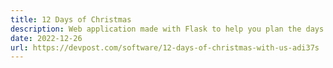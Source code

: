 ```yaml
---
title: 12 Days of Christmas
description: Web application made with Flask to help you plan the days leading up to Christmas. 🏆 Won 'Best Holiday Dressed' at Hacky Winterland, organised by MLH.
date: 2022-12-26
url: https://devpost.com/software/12-days-of-christmas-with-us-adi37s
---
```

